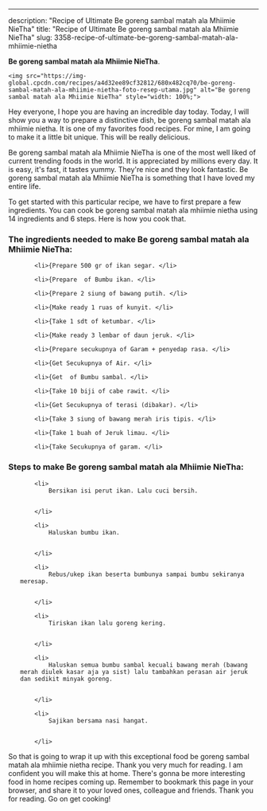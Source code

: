 ---
description: "Recipe of Ultimate Be goreng sambal matah ala Mhiimie NieTha"
title: "Recipe of Ultimate Be goreng sambal matah ala Mhiimie NieTha"
slug: 3358-recipe-of-ultimate-be-goreng-sambal-matah-ala-mhiimie-nietha

<p>
	<strong>Be goreng sambal matah ala Mhiimie NieTha</strong>. 
	
</p>
<p>
	
	<img src="https://img-global.cpcdn.com/recipes/a4d32ee89cf32812/680x482cq70/be-goreng-sambal-matah-ala-mhiimie-nietha-foto-resep-utama.jpg" alt="Be goreng sambal matah ala Mhiimie NieTha" style="width: 100%;">
	
	
</p>
<p>
	Hey everyone, I hope you are having an incredible day today. Today, I will show you a way to prepare a distinctive dish, be goreng sambal matah ala mhiimie nietha. It is one of my favorites food recipes. For mine, I am going to make it a little bit unique. This will be really delicious.
</p>
	
<p>
	
</p>
<p>
	Be goreng sambal matah ala Mhiimie NieTha is one of the most well liked of current trending foods in the world. It is appreciated by millions every day. It is easy, it's fast, it tastes yummy. They're nice and they look fantastic. Be goreng sambal matah ala Mhiimie NieTha is something that I have loved my entire life.
</p>

<p>
To get started with this particular recipe, we have to first prepare a few ingredients. You can cook be goreng sambal matah ala mhiimie nietha using 14 ingredients and 6 steps. Here is how you cook that.
</p>

<h3>The ingredients needed to make Be goreng sambal matah ala Mhiimie NieTha:</h3>

<ol>
	
		<li>{Prepare 500 gr of ikan segar. </li>
	
		<li>{Prepare  of Bumbu ikan. </li>
	
		<li>{Prepare 2 siung of bawang putih. </li>
	
		<li>{Make ready 1 ruas of kunyit. </li>
	
		<li>{Take 1 sdt of ketumbar. </li>
	
		<li>{Make ready 3 lembar of daun jeruk. </li>
	
		<li>{Prepare secukupnya of Garam + penyedap rasa. </li>
	
		<li>{Get Secukupnya of Air. </li>
	
		<li>{Get  of Bumbu sambal. </li>
	
		<li>{Take 10 biji of cabe rawit. </li>
	
		<li>{Get Secukupnya of terasi (dibakar). </li>
	
		<li>{Take 3 siung of bawang merah iris tipis. </li>
	
		<li>{Take 1 buah of Jeruk limau. </li>
	
		<li>{Take Secukupnya of garam. </li>
	
</ol>
<p>
	
</p>

<h3>Steps to make Be goreng sambal matah ala Mhiimie NieTha:</h3>

<ol>
	
		<li>
			Bersikan isi perut ikan. Lalu cuci bersih.
			
			
		</li>
	
		<li>
			Haluskan bumbu ikan.
			
			
		</li>
	
		<li>
			Rebus/ukep ikan beserta bumbunya sampai bumbu sekiranya meresap.
			
			
		</li>
	
		<li>
			Tiriskan ikan lalu goreng kering.
			
			
		</li>
	
		<li>
			Haluskan semua bumbu sambal kecuali bawang merah (bawang merah diulek kasar aja ya sist) lalu tambahkan perasan air jeruk dan sedikit minyak goreng.
			
			
		</li>
	
		<li>
			Sajikan bersama nasi hangat.
			
			
		</li>
	
</ol>

<p>
	
</p>

<p>
	So that is going to wrap it up with this exceptional food be goreng sambal matah ala mhiimie nietha recipe. Thank you very much for reading. I am confident you will make this at home. There's gonna be more interesting food in home recipes coming up. Remember to bookmark this page in your browser, and share it to your loved ones, colleague and friends. Thank you for reading. Go on get cooking!
</p>
